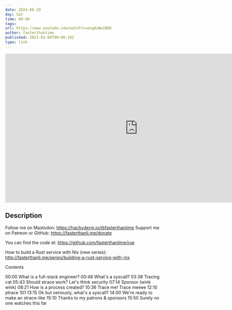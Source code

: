 ```yaml
---
date: 2024-06-29
day: Sat
time: 08:48
tags:
url: https://www.youtube.com/watch?v=engduNoI6DE
author: fasterthanlime
published: 2023-03-06T00:00:10Z
type: link
---
```


<iframe width="854" height="480" src="https://www.youtube.com/embed/engduNoI6DE" frameborder="0" allowfullscreen></iframe>

## Description
Follow me on Mastodon: https://hachyderm.io/@fasterthanlime
Support me on Patreon or GitHub: https://fasterthanli.me/donate

You can find the code at: https://github.com/fasterthanlime/rue

How to build a Rust service with Nix (new series): http://fasterthanli.me/series/building-a-rust-service-with-nix

Contents

00:00 What is a full-stack engineer?
00:48 What's a syscall?
03:38 Tracing cat
05:43 Should strace work? Let's think security
07:14 Sponsor (wink wink)
08:21 How is a process created?
10:36 Trace me! Trace meeee
12:10 ptrace 101
13:15 Ok but seriously, what's a syscall?
14:00 We're ready to make an strace-like
15:10 Thanks to my patrons & sponsors
15:50 Surely no one watches this far